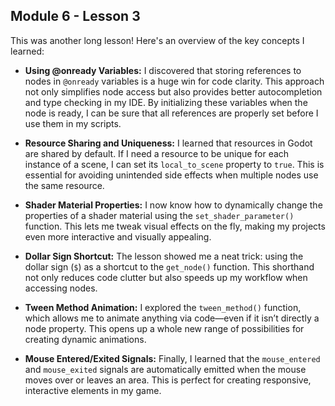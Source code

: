 ## Module 6 - Lesson 3

This was another long lesson! Here's an overview of the key concepts I learned:

- **Using @onready Variables:** I discovered that storing references to nodes in `@onready` variables is a huge win for code clarity. This approach not only simplifies node access but also provides better autocompletion and type checking in my IDE. By initializing these variables when the node is ready, I can be sure that all references are properly set before I use them in my scripts.

- **Resource Sharing and Uniqueness:** I learned that resources in Godot are shared by default. If I need a resource to be unique for each instance of a scene, I can set its `local_to_scene` property to `true`. This is essential for avoiding unintended side effects when multiple nodes use the same resource.

- **Shader Material Properties:** I now know how to dynamically change the properties of a shader material using the `set_shader_parameter()` function. This lets me tweak visual effects on the fly, making my projects even more interactive and visually appealing.

- **Dollar Sign Shortcut:** The lesson showed me a neat trick: using the dollar sign (`$`) as a shortcut to the `get_node()` function. This shorthand not only reduces code clutter but also speeds up my workflow when accessing nodes.

- **Tween Method Animation:** I explored the `tween_method()` function, which allows me to animate anything via code—even if it isn’t directly a node property. This opens up a whole new range of possibilities for creating dynamic animations.

- **Mouse Entered/Exited Signals:** Finally, I learned that the `mouse_entered` and `mouse_exited` signals are automatically emitted when the mouse moves over or leaves an area. This is perfect for creating responsive, interactive elements in my game.

